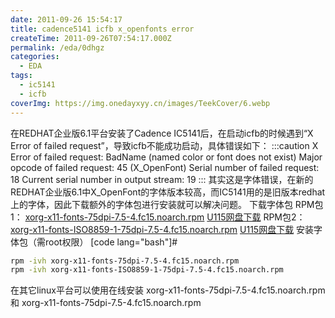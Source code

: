 ```yaml
---
date: 2011-09-26 15:54:17
title: cadence5141 icfb x_openfonts error
createTime: 2011-09-26T07:54:17.000Z
permalink: /eda/0dhgz
categories:
  - EDA
tags:
  - ic5141
  - icfb
coverImg: https://img.onedayxyy.cn/images/TeekCover/6.webp
---
```


在REDHAT企业版6.1平台安装了Cadence IC5141后，在启动icfb的时候遇到“X Error of failed request”，导致icfb不能成功启动，具体错误如下： 
:::caution
X Error of failed request: BadName (named color or font does not exist) Major opcode of failed request: 45 (X_OpenFont) Serial number of failed request: 18 Current serial number in output stream: 19
:::
 其实这是字体错误，在新的REDHAT企业版6.1中X_OpenFont的字体版本较高，而IC5141用的是旧版本redhat上的字体，因此下载额外的字体包进行安装就可以解决问题。 下载字体包 RPM包1：
 [xorg-x11-fonts-75dpi-7.5-4.fc15.noarch.rpm](http://115.com/file/aqymrxuo "xorg-x11-fonts-75dpi-7.5-4.fc15.noarch.rpm") 
 [U115网盘下载](http://115.com/file/aqymrxuo "xorg-x11-fonts-75dpi-7.5-4.fc15.noarch.rpm") RPM包2：
 [xorg-x11-fonts-ISO8859-1-75dpi-7.5-4.fc15.noarch.rpm](http://115.com/file/cltp6ytq "xorg-x11-fonts-ISO8859-1-75dpi-7.5-4.fc15.noarch.rpm") 
 [U115网盘下载](http://115.com/file/cltp6ytq "xorg-x11-fonts-ISO8859-1-75dpi-7.5-4.fc15.noarch.rpm") 
 安装字体包（需root权限） [code lang="bash"]#
 ```sh
 rpm -ivh xorg-x11-fonts-75dpi-7.5-4.fc15.noarch.rpm
 rpm -ivh xorg-x11-fonts-ISO8859-1-75dpi-7.5-4.fc15.noarch.rpm
 ```
 在其它linux平台可以使用在线安装 xorg-x11-fonts-75dpi-7.5-4.fc15.noarch.rpm和 xorg-x11-fonts-75dpi-7.5-4.fc15.noarch.rpm
